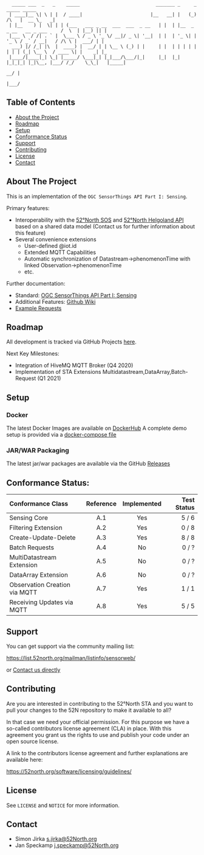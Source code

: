 ```
  _____ ___  _   _    _____                            _______ _     _                            _____ _____ 
 | ____|__ \| \ | |  / ____|                         |__   __| |   (_)                     /\   |  __ \_   _|
 | |__    ) |  \| | | (___   ___ _ __  ___  ___  _ __   | |  | |__  _ _ __   __ _ ___     /  \  | |__) || |  
 |___ \  / /| . ` |  \___ \ / _ \ '_ \/ __|/ _ \| '__|  | |  | '_ \| | '_ \ / _` / __|   / /\ \ |  ___/ | |  
  ___) |/ /_| |\  |  ____) |  __/ | | \__ \ (_) | |     | |  | | | | | | | | (_| \__ \  / ____ \| |    _| |_ 
 |____/|____|_| \_| |_____/ \___|_| |_|___/\___/|_|     |_|  |_| |_|_|_| |_|\__, |___/ /_/    \_\_|   |_____|
                                                                            __/ |                           
                                                                           |___/                            
```

## Table of Contents

* [About the Project](#about-the-project)
* [Roadmap](#roadmap)
* [Setup](#setup)
* [Conformance Status](#conformance-status)
* [Support](#support)
* [Contributing](#contributing)
* [License](#license)
* [Contact](#contact)

## About The Project

This is an implementation of the `OGC SensorThings API Part I: Sensing`.

Primary features:
* Interoperability with the [52°North SOS](https://github.com/52North/SOS/) and [52°North Helgoland API](https://github.com/52North/sensorweb-server-helgoland) based on a shared data model (Contact us for further information about this feature)
* Several convenience extensions
  * User-defined @iot.id
  * Extended MQTT Capabilities
  * Automatic synchronization of Datastream->phenomenonTime with linked Observation->phenomenonTime
  * etc.

Further documentation:
* Standard: [OGC SensorThings API Part I: Sensing](https://github.com/opengeospatial/sensorthings)
* Additional Features: [Github Wiki](https://github.com/52North/sensorweb-server-sta/wiki)
* [Example Requests](https://github.com/52North/sensorweb-server-sta/wiki/Example-Requests)

## Roadmap
All development is tracked via GitHub Projects [here](https://github.com/52North/sensorweb-server-sta/projects/4).

Next Key Milestones:
 - Integration of HiveMQ MQTT Broker (Q4 2020)
 - Implementation of STA Extensions Multidatastream,DataArray,Batch-Request (Q1 2021)

## Setup
### Docker
The latest Docker Images are available on [DockerHub](https://hub.docker.com/r/52north/sensorweb-server-sta)
A complete demo setup is provided via a [docker-compose file](https://github.com/52North/sensorweb-server-sta/docker-compose.yml)

### JAR/WAR Packaging
The latest jar/war packages are available via the GitHub [Releases](https://github.com/52North/sensorweb-server-sta/releases)

## Conformance Status:

| Conformance Class                     | Reference | Implemented |Test Status |
|:--------------------------------------|:---------:|:-----------:|-----------:|
| Sensing Core                          | A.1       | Yes         |   5 / 6    |
| Filtering Extension                   | A.2       | Yes         |   0 / 8    |
| Create-Update-Delete                  | A.3       | Yes         |   8 / 8    |
| Batch Requests                        | A.4       | No          |   0 / ?    |
| MultiDatastream Extension             | A.5       | No          |   0 / ?    |
| DataArray Extension                   | A.6       | No          |   0 / ?    |
| Observation Creation via MQTT         | A.7       | Yes         |   1 / 1    |
| Receiving Updates via MQTT            | A.8       | Yes         |   5 / 5    |


## Support

You can get support via the community mailing list:

https://list.52north.org/mailman/listinfo/sensorweb/

or [Contact us directly](#contact)

## Contributing

Are you are interested in contributing to the 52°North STA and you want to pull your changes to the 52N repository to make it available to all?

In that case we need your official permission. For this purpose we have a so-called contributors license agreement (CLA) in place. With this agreement you grant us the rights to use and publish your code under an open source license.

A link to the contributors license agreement and further explanations are available here:

https://52north.org/software/licensing/guidelines/

## License

See `LICENSE` and `NOTICE` for more information.

## Contact
 - Simon Jirka <s.jirka@52North.org>
 - Jan Speckamp <j.speckamp@52North.org>
